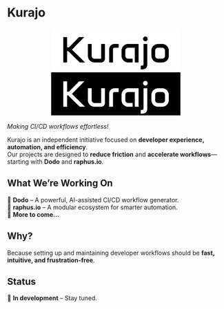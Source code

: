 # **Kurajo**

<p align="center">
  <img src="../images/kurajo-logo-light.png" alt="Kurajo's Light Logo">
  <img src="../images/kurajo-logo-dark.png" alt="Kurajo's Dark Logo">
</p>

_Making CI/CD workflows effortless!_

Kurajo is an independent initiative focused on **developer experience, automation, and efficiency**.  
Our projects are designed to **reduce friction** and **accelerate workflows**—starting with **Dodo** and **raphus.io**.  

## What We’re Working On
🔹 **Dodo** – A powerful, AI-assisted CI/CD workflow generator.  
🔹 **raphus.io** – A modular ecosystem for smarter automation.  
🔹 **More to come…**  

## Why?
Because setting up and maintaining developer workflows should be **fast, intuitive, and frustration-free**.  

## Status 
🚧 **In development** – Stay tuned.  
